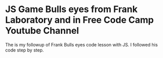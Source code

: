 # JS Game Bulls eyes from Frank Laboratory and in Free Code Camp Youtube Channel
The is my followup of Frank Bulls eyes code lesson with JS.
I followed his code step by step.
